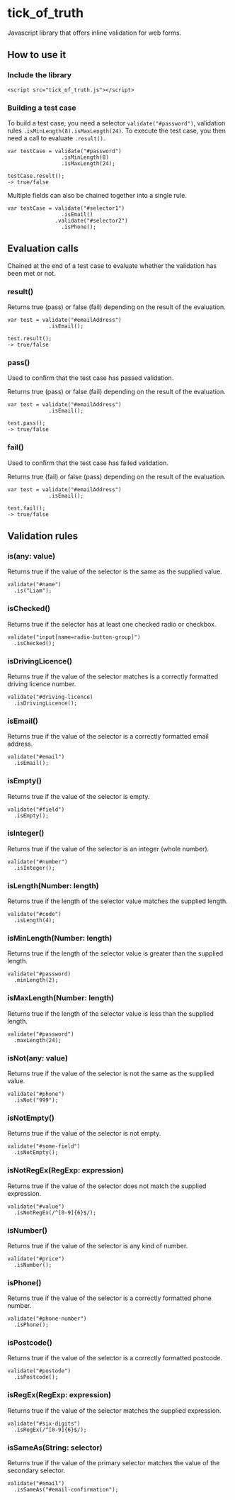 
# tick_of_truth

Javascript library that offers inline validation for web forms.

## How to use it

### Include the library

```
<script src="tick_of_truth.js"></script>
```

### Building a test case

To build a test case, you need a selector `validate("#password")`, validation rules `.isMinLength(8).isMaxLength(24)`. To execute the test case, you then need a call to evaluate  `.result()`.

```
var testCase = validate("#password")
                 .isMinLength(8)
                 .isMaxLength(24);

testCase.result();
-> true/false
```

Multiple fields can also be chained together into a single rule.

```
var testCase = validate("#selector1")
                 .isEmail()
               .validate("#selector2")
                 .isPhone();
```

## Evaluation calls

Chained at the end of a test case to evaluate whether the validation has been met or not.

### result()

Returns true (pass) or false (fail) depending on the result of the evaluation.

```
var test = validate("#emailAddress")
             .isEmail();

test.result();
-> true/false
```

### pass()

Used to confirm that the test case has passed validation.

Returns true (pass) or false (fail) depending on the result of the evaluation.

```
var test = validate("#emailAddress")
             .isEmail();

test.pass();
-> true/false
```

### fail()

Used to confirm that the test case has failed validation.

Returns true (fail) or false (pass) depending on the result of the evaluation.

```
var test = validate("#emailAddress")
             .isEmail();

test.fail();
-> true/false
```

## Validation rules

### is(any: value)

Returns true if the value of the selector is the same as the supplied value.

```
validate("#name")
  .is("Liam");
```

### isChecked()

Returns true if the selector has at least one checked radio or checkbox.

```
validate("input[name=radio-button-group]")
  .isChecked();
```

### isDrivingLicence()

Returns true if the value of the selector matches is a correctly formatted driving licence number.

```
validate("#driving-licence)
  .isDrivingLicence();
```

### isEmail()

Returns true if the value of the selector is a correctly formatted email address.

```
validate("#email")
  .isEmail();
```

### isEmpty()

Returns true if the value of the selector is empty.

```
validate("#field")
  .isEmpty();
```

### isInteger()

Returns true if the value of the selector is an integer (whole number).

```
validate("#number")
  .isInteger();
```

### isLength(Number: length)

Returns true if the length of the selector value matches the supplied length.

```
validate("#code")
  .isLength(4);
```

### isMinLength(Number: length)

Returns true if the length of the selector value is greater than the supplied length.

```
validate("#password)
  .minLength(2);
```

### isMaxLength(Number: length)

Returns true if the length of the selector value is less than the supplied length.

```
validate("#password")
  .maxLength(24);
```

### isNot(any: value)

Returns true if the value of the selector is not the same as the supplied value.

```
validate("#phone")
  .isNot("999");
```

### isNotEmpty()

Returns true if the value of the selector is not empty.

```
validate("#some-field")
  .isNotEmpty();
```

### isNotRegEx(RegExp: expression)

Returns true if the value of the selector does not match the supplied expression.

```
validate("#value")
  .isNotRegEx(/^[0-9]{6}$/);
```

### isNumber()

Returns true if the value of the selector is any kind of number.

```
validate("#price")
  .isNumber();
```

### isPhone()

Returns true if the value of the selector is a correctly formatted phone number.

```
validate("#phone-number")
  .isPhone();
```

### isPostcode()

Returns true if the value of the selector is a correctly formatted postcode.

```
validate("#postode")
  .isPostcode();
```

### isRegEx(RegExp: expression)

Returns true if the value of the selector matches the supplied expression.

```
validate("#six-digits")
  .isRegEx(/^[0-9]{6}$/);
```

### isSameAs(String: selector)

Returns true if the value of the primary selector matches the value of the secondary selector.

```
validate("#email")
  .isSameAs("#email-confirmation");
```